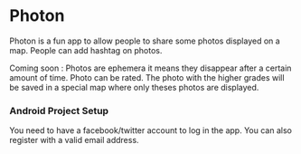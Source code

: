 # Photon

Photon is a fun app to allow people to share some photos displayed on a map.
People can add hashtag on photos.

Coming soon :
Photos are ephemera it means they disappear after a certain amount of time. 
Photo can be rated. The photo with the higher grades will be saved in a special map where only theses photos are displayed.


### Android Project Setup

You need to have a facebook/twitter account to log in the app. You can also register with a valid email address.